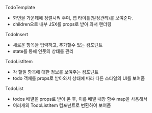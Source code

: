 TodoTemplate
 - 화면을 가운데에 정렬시켜 주며, 앱 타이틀(일정관리)를 보여준다.
 - children으로 내부 JSX를 props로 받아 와서 랜더링

TodoInsert
 - 새로운 항목을 입력하고, 추가할수 있는 컴포넌트
 - state를 통해 인풋의 상태를 관리

TodoListItem
 - 각 할일 항목에 대한 정보를 보여주는 컴포넌트
 - todo 객체를 props로 받아와서 상태에 따라 다른 스타일의 UI를 보여줌

TodoList
 - todos 배열을 props로 받아 온 후, 이를 배열 내장 함수 map을 사용해서
 - 여러개의 TodoListItem 컴포넌트로 변환하여 보여줌

